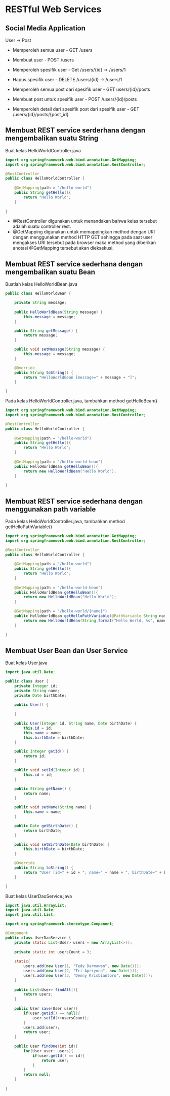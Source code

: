 # RESTful Web Services

## Social Media Application
User -> Post

- Memperoleh semua user - GET /users
- Membuat user - POST /users
- Memperoleh spesifik user - Get /users/{id} -> /users/1
- Hapus spesifik user - DELETE /users/{id} -> /users/1

- Memperoleh semua post dari spesifik user - GET users/{id}/posts
- Membuat post untuk spesifik user - POST /users/{id}/posts
- Memperoleh detail dari spesifik post dari spesifik user - GET /users/{id}/posts/{post_id}

## Membuat REST service serderhana dengan mengembalikan suatu String
Buat kelas HelloWorldController.java
``` java
import org.springframework.web.bind.annotation.GetMapping;
import org.springframework.web.bind.annotation.RestController;

@RestController
public class HelloWorldController {
	
    @GetMapping(path = "/hello-world")
    public String getHello(){
        return "Hello World";
    }
	
}
```

- @RestController digunakan untuk menandakan bahwa kelas tersebut adalah suatu controller rest.
- @GetMapping digunakan untuk memappingkan method dengan URI dengan menggunakan method HTTP GET sehingga pada saat user mengakses URI tersebut pada browser maka method yang diberikan anotasi @GetMapping tersebut akan dieksekusi.


## Membuat REST service sederhana dengan mengembalikan suatu Bean
Buatlah kelas HelloWorldBean.java
``` java
public class HelloWorldBean {

    private String message;
	
    public HelloWorldBean(String message) {
        this.message = message;
    }

    public String getMessage() {
        return message;
    }

    public void setMessage(String message) {
        this.message = message;
    }

    @Override
    public String toString() {
        return "HelloWorldBean [message=" + message + "]";
    }

}
```

Pada kelas HelloWorldController.java, tambahkan method getHelloBean()

``` java
import org.springframework.web.bind.annotation.GetMapping;
import org.springframework.web.bind.annotation.RestController;

@RestController
public class HelloWorldController {
	
    @GetMapping(path = "/hello-world")
    public String getHello(){
        return "Hello World";
    }
	
    @GetMapping(path = "/hello-world-bean")
    public HelloWorldBean getHelloBean(){
        return new HelloWorldBean("Hello World");
    }
	
}
```

## Membuat REST service sederhana dengan menggunakan path variable
Pada kelas HelloWorldController.java, tambahkan method getHelloPathVariable()

``` java
import org.springframework.web.bind.annotation.GetMapping;
import org.springframework.web.bind.annotation.RestController;

@RestController
public class HelloWorldController {
	
    @GetMapping(path = "/hello-world")
    public String getHello(){
        return "Hello World";
    }
	
    @GetMapping(path = "/hello-world-bean")
    public HelloWorldBean getHelloBean(){
        return new HelloWorldBean("Hello World");
    }
    
    @GetMapping(path = "/hello-world/{name}")
    public HelloWorldBean getHelloPathVariable(@PathVariable String name){
        return new HelloWorldBean(String.format("Hello World, %s", name));
    }
	
}
```

## Membuat User Bean dan User Service
Buat kelas User.java
``` java
import java.util.Date;

public class User {
    private Integer id;
    private String name;
    private Date birthDate;

    public User() {
		
    }
	
    public User(Integer id, String name, Date birthDate) {
        this.id = id;
        this.name = name;
        this.birthDate = birthDate;
    }

    public Integer getId() {
        return id;
    }

    public void setId(Integer id) {
        this.id = id;
    }

    public String getName() {
        return name;
    }

    public void setName(String name) {
        this.name = name;
    }

    public Date getBirthDate() {
        return birthDate;
    }

    public void setBirthDate(Date birthDate) {
        this.birthDate = birthDate;
    }

    @Override
    public String toString() {
        return "User [id=" + id + ", name=" + name + ", birthDate=" + birthDate + "]";
    }

}
```

Buat kelas UserDaoService.java
``` java
import java.util.ArrayList;
import java.util.Date;
import java.util.List;

import org.springframework.stereotype.Component;

@Component
public class UserDaoService {
    private static List<User> users = new ArrayList<>();
	
    private static int usersCount = 3;
	
    static{
        users.add(new User(1, "Tedy Darmawan", new Date()));
        users.add(new User(2, "Tri Apriyono", new Date()));
        users.add(new User(3, "Denny Krisbiantoro", new Date()));
    }
	
    public List<User> findAll(){
        return users;
    }
	
    public User save(User user){
        if(user.getId() == null){
            user.setId(++usersCount);
        }
        users.add(user);
        return user;
    }
	
    public User findOne(int id){
        for(User user: users){
            if(user.getId() == id){
                return user;
            }
        }
        return null;
    }
	
}
```

